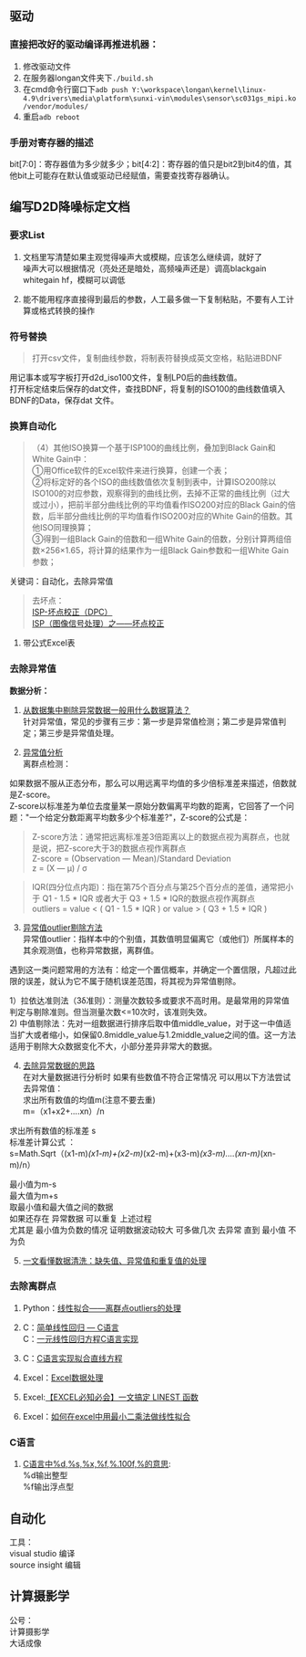 ## 驱动
### 直接把改好的驱动编译再推进机器：  
1. 修改驱动文件  
2. 在服务器longan文件夹下`./build.sh`  
3. 在cmd命令行窗口下`adb push Y:\workspace\longan\kernel\linux-4.9\drivers\media\platform\sunxi-vin\modules\sensor\sc031gs_mipi.ko /vendor/modules/`   
4. 重启`adb reboot`  

### 手册对寄存器的描述
bit[7:0]：寄存器值为多少就多少；bit[4:2]：寄存器的值只是bit2到bit4的值，其他bit上可能存在默认值或驱动已经赋值，需要查找寄存器确认。  


## 编写D2D降噪标定文档

### 要求List

1. 文档里写清楚如果主观觉得噪声大或模糊，应该怎么继续调，就好了  
噪声大可以根据情况（亮处还是暗处，高频噪声还是）调高blackgain whitegain hf，模糊可以调低  

2. 能不能用程序直接得到最后的参数，人工最多做一下复制粘贴，不要有人工计算或格式转换的操作  


### 符号替换
> 打开csv文件，复制曲线参数，将制表符替换成英文空格，粘贴进BDNF  

用记事本或写字板打开d2d_iso100文件，复制LP0后的曲线数值。  
打开标定结束后保存的dat文件，查找BDNF，将复制的ISO100的曲线数值填入BDNF的Data，保存dat	文件。  


### 换算自动化
> （4）其他ISO换算一个基于ISP100的曲线比例，叠加到Black Gain和White Gain中：  
①用Office软件的Excel软件来进行换算，创建一个表；  
②将标定好的各个ISO的曲线数值依次复制到表中，计算ISO200除以ISO100的对应参数，观察得到的曲线比例，去掉不正常的曲线比例（过大或过小），把前半部分曲线比例的平均值看作ISO200对应的Black Gain的倍数，后半部分曲线比例的平均值看作ISO200对应的White Gain的倍数。其他ISO同理换算；  
③得到一组Black Gain的倍数和一组White Gain的倍数，分别计算两组倍数×256×1.65，将计算的结果作为一组Black Gain参数和一组White Gain参数；  

关键词：自动化，去除异常值

> 去坏点：  
> [ISP-坏点校正（DPC）](https://cloud.tencent.com/developer/article/1746332)  
> [ISP（图像信号处理）之——坏点校正](https://blog.csdn.net/lyfwill/article/details/81288569)  

1. 带公式Excel表  

### 去除异常值  

**数据分析：**
1. [从数据集中剔除异常数据一般用什么数据算法？](https://www.zhihu.com/question/39695272)  
针对异常值，常见的步骤有三步：第一步是异常值检测；第二步是异常值判定；第三步是异常值处理。  

2. [异常值分析](https://www.cnblogs.com/ljhdo/p/5061297.html)  
离群点检测：  

如果数据不服从正态分布，那么可以用远离平均值的多少倍标准差来描述，倍数就是Z-score。  
Z-score以标准差为单位去度量某一原始分数偏离平均数的距离，它回答了一个问题："一个给定分数距离平均数多少个标准差?"，Z-score的公式是：  
> Z-score方法：通常把远离标准差3倍距离以上的数据点视为离群点，也就是说，把Z-score大于3的数据点视作离群点    
> Z-score = (Observation — Mean)/Standard Deviation  
z = (X — μ) / σ  

> IQR(四分位点内距)：指在第75个百分点与第25个百分点的差值，通常把小于 Q1 - 1.5 * IQR 或者大于 Q3 + 1.5 * IQR的数据点视作离群点  
> outliers =  value < ( Q1 - 1.5 * IQR )  or value > ( Q3 + 1.5 * IQR )  

3. [异常值outlier剔除方法](https://blog.csdn.net/wwwsssZheRen/article/details/85156868)  
异常值outlier：指样本中的个别值，其数值明显偏离它（或他们）所属样本的其余观测值，也称异常数据，离群值。  

遇到这一类问题常用的方法有：给定一个置信概率，并确定一个置信限，凡超过此限的误差，就认为它不属于随机误差范围，将其视为异常值剔除。  

 1）拉依达准则法（3δ准则）：测量次数较多或要求不高时用。是最常用的异常值判定与剔除准则。但当测量次数<=10次时，该准则失效。   
 2) 中值剔除法：先对一组数据进行排序后取中值middle_value，对于这一中值适当扩大或者缩小，如保留0.8middle_value与1.2middle_value之间的值。这一方法适用于剔除大众数据变化不大，小部分差异非常大的数据。  

4. [去除异常数据的思路](https://blog.csdn.net/zzq900503/article/details/10004349)  
在对大量数据进行分析时  如果有些数值不符合正常情况 可以用以下方法尝试 去异常值：   
求出所有数值的均值m(注意不要去重)  
m=（x1+x2+....xn）/n  

求出所有数值的标准差 s  
标准差计算公式 ：  
s=Math.Sqrt（(x1-m)*(x1-m)+(x2-m)*(x2-m)+(x3-m)*(x3-m)....(xn-m)*(xn-m)/n）  

最小值为m-s  
最大值为m+s  
取最小值和最大值之间的数据   
如果还存在 异常数据 可以重复 上述过程   
尤其是 最小值为负数的情况 证明数据波动较大   可多做几次 去异常 直到 最小值 不为负  

5. [一文看懂数据清洗：缺失值、异常值和重复值的处理](https://cloud.tencent.com/developer/article/1460336)  


### 去除离群点
1. Python：[线性拟合——离群点outliers的处理](https://blog.csdn.net/lanchunhui/article/details/50445448)  

2. C：[简单线性回归 — C语言](https://zhuanlan.zhihu.com/p/310488023)  
   C：[一元线性回归方程C语言实现](https://blog.csdn.net/qq_40367129/article/details/103935294)   

3. C：[C语言实现拟合直线方程](https://blog.csdn.net/zhoudewen66/article/details/50408787)  

4. Excel：[Excel数据处理](https://zhuanlan.zhihu.com/p/72890012)  

5. Excel:[【EXCEL必知必会】一文搞定 LINEST 函数](https://zhuanlan.zhihu.com/p/345265204)  

6. Excel：[如何在excel中用最小二乘法做线性拟合](http://www.exceloffice.net/archives/3307)  


### C语言

1. [C语言中%d,%s,%x,%f,%.100f,%的意思](https://blog.csdn.net/qq_32365567/article/details/55045942):  
%d输出整型  
%f输出浮点型  

## 自动化
工具：  
visual studio 编译  
source insight 编辑  

## 计算摄影学
公号：  
计算摄影学  
大话成像  
